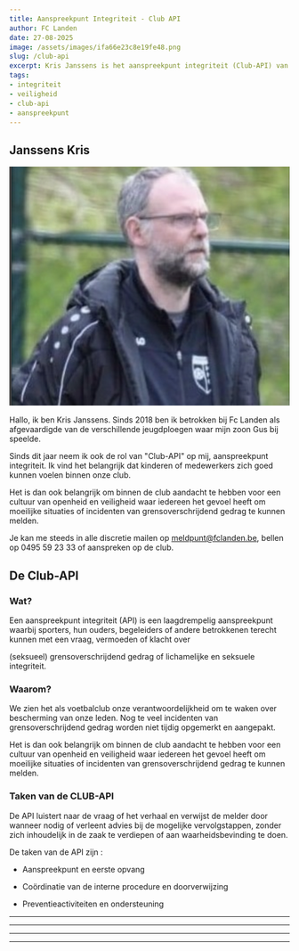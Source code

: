 ```yaml
---
title: Aanspreekpunt Integriteit - Club API
author: FC Landen
date: 27-08-2025
image: /assets/images/ifa66e23c8e19fe48.png
slug: /club-api
excerpt: Kris Janssens is het aanspreekpunt integriteit (Club-API) van FC Landen voor vragen en klachten over grensoverschrijdend gedrag.
tags:
- integriteit
- veiligheid
- club-api
- aanspreekpunt
---
```


## Janssens Kris

![Image](https://raw.githubusercontent.com/jacoux/fc-landen/main/src/assets/images/ic58518d2a3e84ffff6e60a8611becc06.png)

Hallo, ik ben Kris Janssens. Sinds 2018 ben ik betrokken bij Fc Landen als afgevaardigde van de verschillende jeugdploegen waar mijn zoon Gus bij speelde.

Sinds dit jaar neem ik ook de rol van "Club-API" op mij, aanspreekpunt integriteit. Ik vind het belangrijk dat kinderen of medewerkers zich goed kunnen voelen binnen onze club.

Het is dan ook belangrijk om binnen de club aandacht te hebben voor een cultuur van openheid en veiligheid waar iedereen het gevoel heeft om moeilijke situaties of incidenten van grensoverschrijdend gedrag te kunnen melden.

Je kan me steeds in alle discretie mailen op [meldpunt@fclanden.be](mailto:meldpunt@fclanden.be "meldpunt@fclanden.be"), bellen op 0495 59 23 33 of aanspreken op de club.

## De Club-API

### Wat?

Een aanspreekpunt integriteit (API) is een laagdrempelig aanspreekpunt waarbij sporters, hun ouders, begeleiders of andere betrokkenen terecht kunnen met een vraag, vermoeden of klacht over

(seksueel) grensoverschrijdend gedrag of lichamelijke en seksuele integriteit.

### Waarom?

We zien het als voetbalclub onze verantwoordelijkheid om te waken over bescherming van onze leden. Nog te veel incidenten van grensoverschrijdend gedrag worden niet tijdig opgemerkt en aangepakt.

Het is dan ook belangrijk om binnen de club aandacht te hebben voor een cultuur van openheid en veiligheid waar iedereen het gevoel heeft om moeilijke situaties of incidenten van grensoverschrijdend gedrag te kunnen melden.

### Taken van de CLUB-API

De API luistert naar de vraag of het verhaal en verwijst de melder door wanneer nodig of verleent advies bij de mogelijke vervolgstappen, zonder zich inhoudelijk in de zaak te verdiepen of aan waarheidsbevinding te doen.

De taken van de API zijn :

* Aanspreekpunt en eerste opvang

* Coördinatie van de interne procedure en doorverwijzing

* Preventieactiviteiten en ondersteuning

---

---

---

---